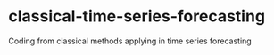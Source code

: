 # classical-time-series-forecasting
Coding from classical methods applying in time series forecasting
